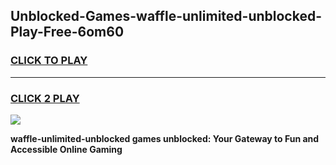 
## Unblocked-Games-waffle-unlimited-unblocked-Play-Free-6om60
<h3>
<a href="https://premium76.site?title=waffle-unlimited-unblocked&ref=18A1">CLICK TO PLAY</a></h3>
<hr>

<h3>
<a href="https://premium76.site?title=waffle-unlimited-unblocked&ref=18A1">CLICK 2 PLAY</a>
  
</h3>

<a href="https://premium76.site?title=waffle-unlimited-unblocked&ref=18A1"><img src="https://clearcache.store/games.png"></a>


**waffle-unlimited-unblocked games unblocked: Your Gateway to Fun and Accessible Online Gaming**
